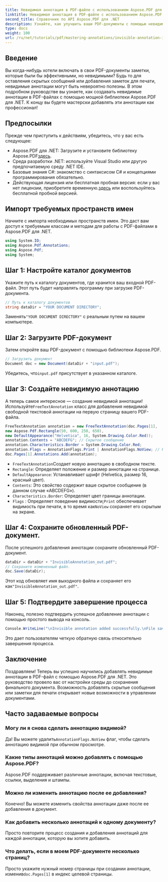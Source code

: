 ```yaml
---
title: Невидимая аннотация в PDF-файле с использованием Aspose.PDF для .NET
linktitle: Невидимая аннотация в PDF-файле с использованием Aspose.PDF для .NET
second_title: Справочник по API Aspose.PDF для .NET
description: Узнайте, как улучшить ваши PDF-документы с помощью невидимых аннотаций с помощью Aspose.PDF для .NET. Это всеобъемлющее руководство проведет вас через процесс создания эффективных, но незаметных заметок в ваших PDF-файлах.
type: docs
weight: 100
url: /ru/net/tutorials/pdf/mastering-annotations/invisible-annotation-in-pdf-file/
---
```

## Введение

Вы когда-нибудь хотели включать в свои PDF-документы заметки, которые были бы эффективными, но невидимыми? Будь то для оставления скрытых сообщений или добавления заметок для печати, невидимые аннотации могут быть невероятно полезны. В этом подробном руководстве вы узнаете, как создавать невидимые аннотации в PDF-файлах с помощью мощной библиотеки Aspose.PDF для .NET. К концу вы будете мастерски добавлять эти аннотации как профессионал!

## Предпосылки

Прежде чем приступить к действиям, убедитесь, что у вас есть следующее:

-  Aspose.PDF для .NET: Загрузите и установите библиотеку Aspose.PDF[здесь](https://releases.aspose.com/pdf/net/).
- Среда разработки .NET: используйте Visual Studio или другую предпочитаемую среду .NET IDE.
- Базовые знания C#: знакомство с синтаксисом C# и концепциями программирования обязательно.
-  Действующая лицензия или бесплатная пробная версия: если у вас нет лицензии, приобретите временную.[здесь](https://purchase.aspose.com/temporary-license/) или воспользуйтесь бесплатной пробной версией.

## Импорт требуемых пространств имен

Начните с импорта необходимых пространств имен. Это даст вам доступ к требуемым классам и методам для работы с PDF-файлами в Aspose.PDF для .NET.

```csharp
using System.IO;
using Aspose.Pdf.Annotations;
using Aspose.Pdf;
using System;
```

## Шаг 1: Настройте каталог документов

Укажите путь к каталогу документов, где хранится ваш входной PDF-файл. Этот путь будет направлять программу при загрузке PDF-документа.

```csharp
// Путь к каталогу документов
string dataDir = "YOUR DOCUMENT DIRECTORY";
```

 Заменять`"YOUR DOCUMENT DIRECTORY"` с реальным путем на вашем компьютере.

## Шаг 2: Загрузите PDF-документ

Затем откройте ваш PDF-документ с помощью библиотеки Aspose.PDF.

```csharp
// Загрузить документ
Document doc = new Document(dataDir + "input.pdf");
```

 Убедитесь, что`input.pdf` присутствует в указанном каталоге.

## Шаг 3: Создайте невидимую аннотацию

 А теперь самое интересное — создание невидимой аннотации! Используйте`FreeTextAnnotation` класс для добавления невидимой свободной текстовой аннотации на первую страницу вашего PDF-файла.

```csharp
FreeTextAnnotation annotation = new FreeTextAnnotation(doc.Pages[1], 
new Aspose.Pdf.Rectangle(50, 600, 250, 650), 
new DefaultAppearance("Helvetica", 16, System.Drawing.Color.Red));
annotation.Contents = "ABCDEFG"; // Скрытое сообщение
annotation.Characteristics.Border = System.Drawing.Color.Red;
annotation.Flags = AnnotationFlags.Print | AnnotationFlags.NoView; // Невидимый на экране
doc.Pages[1].Annotations.Add(annotation);
```

- `FreeTextAnnotation`Создает новую аннотацию в свободном тексте.
- `Rectangle`: Определяет положение и размер аннотации на странице.
- `DefaultAppearance`: Устанавливает шрифт (Helvetica, размер 16, красный цвет).
- `Contents`: Это свойство содержит ваше скрытое сообщение (в данном случае «ABCDEFG»).
- `Characteristics.Border`: Определяет цвет границы аннотации.
- `Flags` : Определяет поведение видимости;`Print` обеспечивает видимость при печати, в то время как`NoView` сохраняет его скрытым на экране.

## Шаг 4: Сохраните обновленный PDF-документ.

После успешного добавления аннотации сохраните обновленный PDF-документ.

```csharp
dataDir = dataDir + "InvisibleAnnotation_out.pdf";
// Сохраните измененный файл.
doc.Save(dataDir);
```

 Этот код обновляет имя выходного файла и сохраняет его как`"InvisibleAnnotation_out.pdf"`.

## Шаг 5: Подтвердите завершение процесса

Наконец, полезно подтвердить успешное добавление аннотации с помощью простого вывода на консоль.

```csharp
Console.WriteLine("\nInvisible annotation added successfully.\nFile saved at " + dataDir);
```

Это дает пользователям четкую обратную связь относительно завершения процесса.

## Заключение

Поздравляем! Теперь вы успешно научились добавлять невидимые аннотации в PDF-файл с помощью Aspose.PDF для .NET. Это руководство провело вас от настройки среды до сохранения финального документа. Возможность добавлять скрытые сообщения или заметки для печати открывает новые возможности в управлении документами.

## Часто задаваемые вопросы

### Могу ли я снова сделать аннотацию видимой?
 Да! Вы можете удалить`AnnotationFlags.NoView` флаг, чтобы сделать аннотацию видимой при обычном просмотре.

### Какие типы аннотаций можно добавлять с помощью Aspose.PDF?
Aspose.PDF поддерживает различные аннотации, включая текстовые, ссылки, выделения и штампы.

### Можно ли изменить аннотацию после ее добавления?
Конечно! Вы можете изменить свойства аннотации даже после ее добавления в документ.

### Как добавить несколько аннотаций к одному документу?
Просто повторите процесс создания и добавления аннотаций для каждой аннотации, которую вы хотите добавить.

### Что делать, если в моем PDF-документе несколько страниц?
 Просто укажите нужный номер страницы при создании аннотации, изменив`doc.Pages[1]` в индекс целевой страницы.